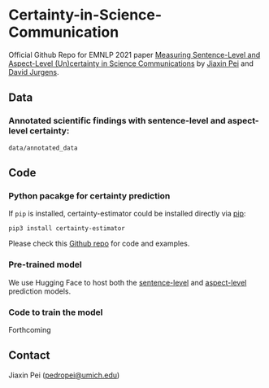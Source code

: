 # Certainty-in-Science-Communication

Official Github Repo for EMNLP 2021 paper [Measuring Sentence-Level and Aspect-Level (Un)certainty in Science Communications]() by [Jiaxin Pei](https://jiaxin-pei.github.io/) and [David Jurgens](https://jurgens.people.si.umich.edu/).

## Data
### Annotated scientific findings with sentence-level and aspect-level certainty: 
`data/annotated_data` 

## Code
### Python pacakge for certainty prediction
If `pip` is installed, certainty-estimator could be installed directly via [pip](https://pypi.org/project/certainty-estimator/):
```
pip3 install certainty-estimator
```
Please check this [Github repo](https://github.com/Jiaxin-Pei/certainty-estimator) for code and examples.

### Pre-trained model
We use Hugging Face to host both the [sentence-level](https://huggingface.co/pedropei/sentence-level-certainty) and [aspect-level](https://huggingface.co/pedropei/aspect-level-certainty) prediction models.

### Code to train the model

Forthcoming


## Contact
Jiaxin Pei (pedropei@umich.edu)
